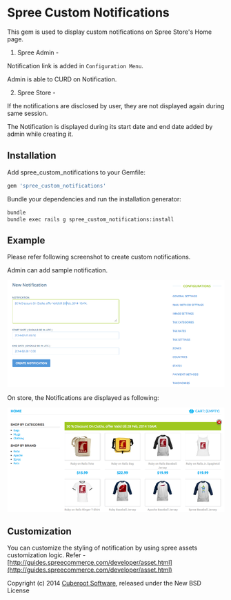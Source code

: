 Spree Custom Notifications
========================

This gem is used to display custom notifications on Spree Store's Home page.

1. Spree Admin -

  Notification link is added in `Configuration Menu`.

  Admin is able to CURD on Notification.

2. Spree Store -

  If the notifications are disclosed by user, they are not displayed again during same session.

  The Notification is displayed during its start date and end date added
by admin while creating it.

Installation
------------

Add spree_custom_notifications to your Gemfile:

```ruby
gem 'spree_custom_notifications'
```

Bundle your dependencies and run the installation generator:

```shell
bundle
bundle exec rails g spree_custom_notifications:install
```

Example
-------
Please refer following screenshot to create custom notifications.

Admin can add sample notification.

![admin-custom-notification](screen-shots/custom_notification_screen_admin.png)

On store, the Notifications are displayed as following:

![store-custom-notification](screen-shots/custom_notification_screen_store.png)

Customization
-------------

You can customize the styling of notification by using spree
assets customization logic.
Refer -
[http://guides.spreecommerce.com/developer/asset.html](http://guides.spreecommerce.com/developer/asset.html)

Copyright (c) 2014 [Cuberoot Software](http://www.cuberoot.in), released under the New BSD License
